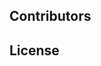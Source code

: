 <!--emdaer-p
  - '@emdaer/plugin-import'
  - path: .emdaer/docs/title.md
    runEmdaer: false
-->

<!--emdaer-p
  - '@emdaer/plugin-import'
  - path: .emdaer/docs/header.md
    runEmdaer: true
-->

<!--emdaer-t
  - '@emdaer/transform-table-of-contents'
-->
<!--emdaer-p
 - '@emdaer/plugin-shields'
 - shields:
     - alt: 'Travis'
       image: 'travis/contentacms/contentajs-graphql.svg'
       link: 'https://travis-ci.org/contentacms/contentajs-graphql/'
       style: 'flat-square'
     - alt: 'Coverage'
       image: 'coveralls/github/contentacms/contentajs-graphql.svg'
       link: 'https://coveralls.io/github/contentacms/contentajs-graphql/'
       style: 'flat-square'
     - alt: 'David Dependency Management'
       image: 'david/contentacms/contentajs-graphql.svg'
       link: 'https://david-dm.org/contentacms/contentajs-graphql'
       style: 'flat-square'
     - alt: 'Last Commit'
       image: 'github/last-commit/contentacms/contentajs-graphql.svg'
       link: 'https://github.com/contentacms/contentajs-graphql'
       style: 'flat-square'
     - alt: 'Node'
       image: 'node/v/@contentacms/contentajs-graphql.svg'
       link: 'http://npmjs.com/package/@contentacms/contentajs-graphql'
       style: 'flat-square'
     - alt: 'Documented with emdaer'
       image: 'badge/📓-documented%20with%20emdaer-F06632.svg'
       link: 'https://github.com/emdaer/emdaer'
       style: 'flat-square'
-->

<!--emdaer-p
  - '@emdaer/plugin-import'
  - path: .emdaer/docs/benefits.md
    runEmdaer: false
-->

<!--emdaer-p
  - '@emdaer/plugin-import'
  - path: .emdaer/docs/install.md
    runEmdaer: false
-->

<!--emdaer-p
  - '@emdaer/plugin-import'
  - path: .emdaer/docs/directive.md
    runEmdaer: false
-->

<!--emdaer-p
  - '@emdaer/plugin-import'
  - path: .emdaer/docs/videos.md
    runEmdaer: false
-->

## Contributors
<!--emdaer-p
  - '@emdaer/plugin-contributors-details-github'
-->

## License
<!--emdaer-p
  - '@emdaer/plugin-license-reference'
-->

<!--emdaer-t
  - '@emdaer/transform-prettier'
  - options:
      proseWrap: preserve
      singleQuote: true
      trailingComma: es5
-->
